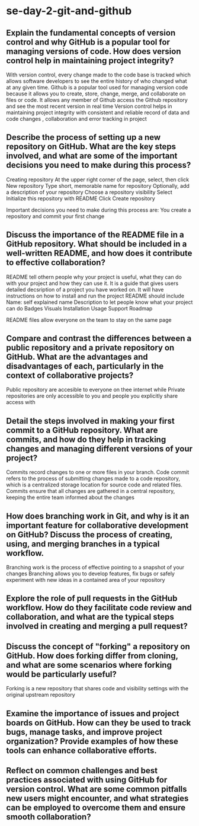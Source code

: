 # se-day-2-git-and-github
## Explain the fundamental concepts of version control and why GitHub is a popular tool for managing versions of code. How does version control help in maintaining project integrity?
With version control, every change made to the code base is tracked which allows software developers to see the entire history of who changed what at any given time. Github is a popular tool used for managing version code because it allows you to create, store, change, merge, and collaborate on files or code. It allows any member of Github access the Github repository and see the most recent version in real time 
Version control helps in maintaining project integrity with consistent and reliable record of data and code changes , collaboration and error tracking in project

## Describe the process of setting up a new repository on GitHub. What are the key steps involved, and what are some of the important decisions you need to make during this process?
Creating repository
At the upper right corner of the page, select, then click New repository
Type short, memorable name for repository
Optionally, add a description of your repository
Choose a repository visibility
Select Initialize this repository with README
Click Create repository

Important decisions you need to make during this process are:
You create a repository and commit your first change

## Discuss the importance of the README file in a GitHub repository. What should be included in a well-written README, and how does it contribute to effective collaboration?
README tell othern people why your project is useful, what they can do with your project and how they can use it. It is a guide that gives users detailed decsription of a project you have worked on. 
It will have instructions on how to install and run the project
README should include
Name: self explained name
Description to let people know what your project can do
Badges
Visuals
Installation
Usage
Support
Roadmap

README files allow everyone on the team to stay on the same page

## Compare and contrast the differences between a public repository and a private repository on GitHub. What are the advantages and disadvantages of each, particularly in the context of collaborative projects?
Public repository are accesible to everyone on thee internet while Private repositories are only accessible to you and people you explicitly share access with
## Detail the steps involved in making your first commit to a GitHub repository. What are commits, and how do they help in tracking changes and managing different versions of your project?
Commits record changes to one or more files in your branch. Code commit refers to the process of submitting changes made to a code repository, which is a centralized storage location for source code and related files. 
Commits ensure that all changes are gathered in a central repository, keeping the entire team informed about the changes
## How does branching work in Git, and why is it an important feature for collaborative development on GitHub? Discuss the process of creating, using, and merging branches in a typical workflow.
Branching work is the process of effective pointing to a snapshot of your changes
Branching allows you to develop features, fix bugs or safely experiment with new ideas in a contained area of your repository
## Explore the role of pull requests in the GitHub workflow. How do they facilitate code review and collaboration, and what are the typical steps involved in creating and merging a pull request?

## Discuss the concept of "forking" a repository on GitHub. How does forking differ from cloning, and what are some scenarios where forking would be particularly useful?
Forking is a new repository that shares code and visibility settings with the original upstream repository
## Examine the importance of issues and project boards on GitHub. How can they be used to track bugs, manage tasks, and improve project organization? Provide examples of how these tools can enhance collaborative efforts.

## Reflect on common challenges and best practices associated with using GitHub for version control. What are some common pitfalls new users might encounter, and what strategies can be employed to overcome them and ensure smooth collaboration?
